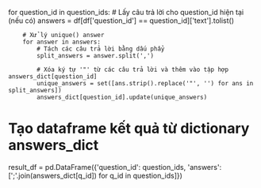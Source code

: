 for question_id in question_ids:
        # Lấy câu trả lời cho question_id hiện tại (nếu có)
        answers = df[df['question_id'] == question_id]['text'].tolist()

        # Xử lý unique() answer
        for answer in answers:
            # Tách các câu trả lời bằng dấu phẩy
            split_answers = answer.split(',')

            # Xóa ký tự '"' từ các câu trả lời và thêm vào tập hợp answers_dict[question_id]
            unique_answers = set([ans.strip().replace('"', '') for ans in split_answers])
            answers_dict[question_id].update(unique_answers)

# Tạo dataframe kết quả từ dictionary answers_dict
result_df = pd.DataFrame({'question_id': question_ids, 'answers': [';'.join(answers_dict[q_id]) for q_id in question_ids]})
